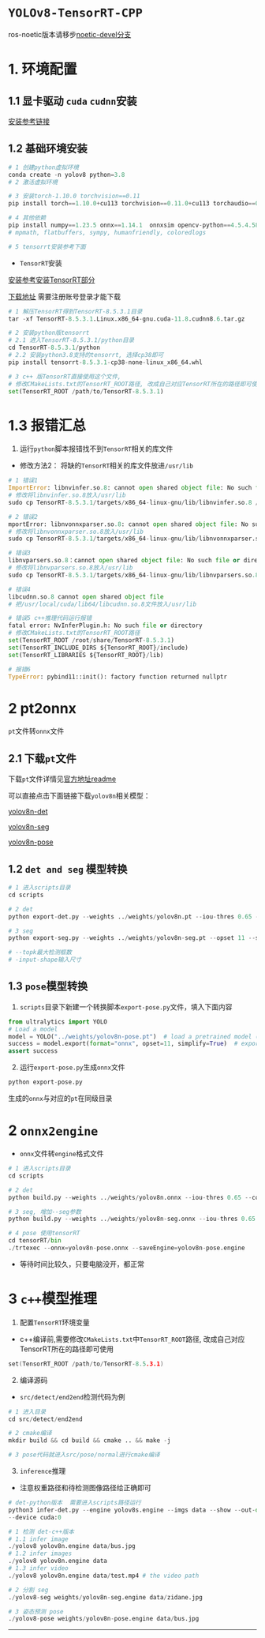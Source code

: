 
# `YOLOv8-TensorRT-CPP`

ros-noetic版本请移步[noetic-devel分支](https://github.com/linClubs/YOLOv8-ROS-TensorRT/tree/noetic-devel)

# 1. 环境配置

## 1.1 显卡驱动 `cuda` `cudnn`安装

[安装参考链接](https://blog.csdn.net/h904798869/article/details/131719404)

## 1.2 基础环境安装
~~~python
# 1 创建python虚拟环境
conda create -n yolov8 python=3.8
# 2 激活虚拟环境

# 3 安装torch-1.10.0 torchvision==0.11
pip install torch==1.10.0+cu113 torchvision==0.11.0+cu113 torchaudio==0.10.0 -f https://download.pytorch.org/whl/torch_stable.html

# 4 其他依赖
pip install numpy==1.23.5 onnx==1.14.1  onnxsim opencv-python==4.5.4.58 ultralytics onnxruntime==1.16.0
# mpmath, flatbuffers, sympy, humanfriendly, coloredlogs

# 5 tensorrt安装参考下面
~~~

+ `TensorRT`安装

[安装参考安装TensorRT部分](https://blog.csdn.net/h904798869/article/details/131719404)

[下载地址](https://link.csdn.net/?target=https%3A%2F%2Fdeveloper.nvidia.com%2Fnvidia-tensorrt-download) 需要注册账号登录才能下载

~~~python
# 1 解压TensorRT得到TensorRT-8.5.3.1目录
tar -xf TensorRT-8.5.3.1.Linux.x86_64-gnu.cuda-11.8.cudnn8.6.tar.gz

# 2 安装python版tensorrt
# 2.1 进入TensorRT-8.5.3.1/python目录
cd TensorRT-8.5.3.1/python
# 2.2 安装python3.8支持的tensorrt, 选择cp38即可
pip install tensorrt-8.5.3.1-cp38-none-linux_x86_64.whl 

# 3 c++ 版TensorRT直接使用这个文件, 
# 修改CMakeLists.txt的TensorRT_ROOT路径, 改成自己对应TensorRT所在的路径即可使用
set(TensorRT_ROOT /path/to/TensorRT-8.5.3.1)
~~~

# 1.3 报错汇总

1. 运行`python`脚本报错找不到`TensorRT`相关的库文件

+ 修改方法2：
将缺的`TensorRT`相关的库文件放进`/usr/lib`

~~~python
# 1 错误1
ImportError: libnvinfer.so.8: cannot open shared object file: No such file or directory
# 修改将libnvinfer.so.8放入/usr/lib
sudo cp TensorRT-8.5.3.1/targets/x86_64-linux-gnu/lib/libnvinfer.so.8 /usr/lib

# 2 错误2
mportError: libnvonnxparser.so.8: cannot open shared object file: No such file or directory
# 修改将libnvonnxparser.so.8放入/usr/lib
sudo cp TensorRT-8.5.3.1/targets/x86_64-linux-gnu/lib/libnvonnxparser.so.8 /usr/lib

# 错误3
libnvparsers.so.8：cannot open shared object file: No such file or directory
# 修改将libnvparsers.so.8放入/usr/lib
sudo cp TensorRT-8.5.3.1/targets/x86_64-linux-gnu/lib/libnvparsers.so.8 /usr/lib

# 错误4 
libcudnn.so.8 cannot open shared object file
# 把/usr/local/cuda/lib64/libcudnn.so.8文件放入/usr/lib

# 错误5 c++推理代码运行报错
fatal error: NvInferPlugin.h: No such file or directory
# 修改CMakeLists.txt的TensorRT_ROOT路径
set(TensorRT_ROOT /root/share/TensorRT-8.5.3.1)
set(TensorRT_INCLUDE_DIRS ${TensorRT_ROOT}/include)
set(TensorRT_LIBRARIES ${TensorRT_ROOT}/lib)

# 报错6
TypeError: pybind11::init(): factory function returned nullptr
~~~


# 2 pt2onnx

`pt`文件转`onnx`文件

## 2.1 下载`pt`文件

下载`pt`文件详情见[官方地址readme](https://github.com/ultralytics/ultralytics/blob/main/README.md)

可以直接点击下面链接下载`yolov8n`相关模型：

[yolov8n-det](https://github.com/ultralytics/assets/releases/download/v0.0.0/yolov8n.pt)

[yolov8n-seg](https://github.com/ultralytics/assets/releases/download/v0.0.0/yolov8n-seg.pt)

[yolov8n-pose](https://github.com/ultralytics/assets/releases/download/v0.0.0/yolov8n-pose.pt)


## 1.2 `det and seg` 模型转换
~~~python
# 1 进入scripts目录
cd scripts

# 2 det
python export-det.py --weights ../weights/yolov8n.pt --iou-thres 0.65 --conf-thres 0.2 --topk 100 --opset 11 --sim --input-shape 1 3 640 640 --device cuda:0

# 3 seg
python export-seg.py --weights ../weights/yolov8n-seg.pt --opset 11 --sim --input-shape 1 3 640 640 --device cuda:0

# --topk最大检测框数 
# -input-shape输入尺寸
~~~

## 1.3 `pose`模型转换

1. `scripts`目录下新建一个转换脚本`export-pose.py`文件，填入下面内容

~~~python
from ultralytics import YOLO
# Load a model
model = YOLO("../weights/yolov8n-pose.pt")  # load a pretrained model (recommended for training)
success = model.export(format="onnx", opset=11, simplify=True)  # export the model to onnx format
assert success
~~~

2. 运行`export-pose.py`生成`onnx`文件

~~~python
python export-pose.py
~~~

生成的`onnx`与对应的`pt`在同级目录


# 2 `onnx2engine`

+ `onnx`文件转`engine`格式文件

~~~python
# 1 进入scripts目录
cd scripts

# 2 det
python build.py --weights ../weights/yolov8n.onnx --iou-thres 0.65 --conf-thres 0.25 --topk 100 --fp16  --device cuda:0

# 3 seg, 增加--seg参数
python build.py --weights ../weights/yolov8n-seg.onnx --iou-thres 0.65 --conf-thres 0.25 --topk 100 --fp16  --device cuda:0 --seg

# 4 pose 使用tensorRT
cd tensorRT/bin
./trtexec --onnx=yolov8n-pose.onnx --saveEngine=yolov8n-pose.engine 
~~~

+ 等待时间比较久，只要电脑没开，都正常

# 3 `c++`模型推理

1. 配置`TensorRT`环境变量

+ c++编译前,需要修改`CMakeLists.txt`中`TensorRT_ROOT`路径, 改成自己对应TensorRT所在的路径即可使用

~~~c
set(TensorRT_ROOT /path/to/TensorRT-8.5.3.1)
~~~

2. 编译源码

+ `src/detect/end2end`检测代码为例

~~~python
# 1 进入目录
cd src/detect/end2end

# 2 cmake编译
mkdir build && cd build && cmake .. && make -j

# 3 pose代码就进入src/pose/normal进行cmake编译
~~~

3. `inference`推理

+ 注意权重路径和待检测图像路径给正确即可

~~~python
# det-python版本  需要进入scripts路径运行
python3 infer-det.py --engine yolov8s.engine --imgs data --show --out-dir outputs
--device cuda:0

# 1 检测 det-c++版本
# 1.1 infer image
./yolov8 yolov8n.engine data/bus.jpg
# 1.2 infer images
./yolov8 yolov8n.engine data
# 1.3 infer video
./yolov8 yolov8n.engine data/test.mp4 # the video path

# 2 分割 seg
./yolov8-seg weights/yolov8n-seg.engine data/zidane.jpg 

# 3 姿态预测 pose
./yolov8-pose weights/yolov8n-pose.engine data/bus.jpg
~~~

---
